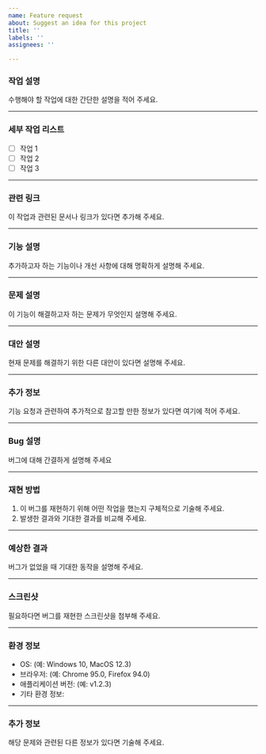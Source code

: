 ```yaml
---
name: Feature request
about: Suggest an idea for this project
title: ''
labels: ''
assignees: ''

---
```


### 작업 설명
수행해야 할 작업에 대한 간단한 설명을 적어 주세요.

---

### 세부 작업 리스트
- [ ] 작업 1
- [ ] 작업 2
- [ ] 작업 3

---

### 관련 링크
이 작업과 관련된 문서나 링크가 있다면 추가해 주세요.

---

### 기능 설명
추가하고자 하는 기능이나 개선 사항에 대해 명확하게 설명해 주세요.

---

### 문제 설명
이 기능이 해결하고자 하는 문제가 무엇인지 설명해 주세요.

---

### 대안 설명
현재 문제를 해결하기 위한 다른 대안이 있다면 설명해 주세요.

---

### 추가 정보
기능 요청과 관련하여 추가적으로 참고할 만한 정보가 있다면 여기에 적어 주세요.

---

### Bug 설명
버그에 대해 간결하게 설명해 주세요

---

### 재현 방법
1. 이 버그를 재현하기 위해 어떤 작업을 했는지 구체적으로 기술해 주세요.
2. 발생한 결과와 기대한 결과를 비교해 주세요.

---

### 예상한 결과
버그가 없었을 때 기대한 동작을 설명해 주세요.

---

### 스크린샷
필요하다면 버그를 재현한 스크린샷을 첨부해 주세요.

---

### 환경 정보
- OS: (예: Windows 10, MacOS 12.3)
- 브라우저: (예: Chrome 95.0, Firefox 94.0)
- 애플리케이션 버전: (예: v1.2.3)
- 기타 환경 정보:

---

### 추가 정보
해당 문제와 관련된 다른 정보가 있다면 기술해 주세요.
